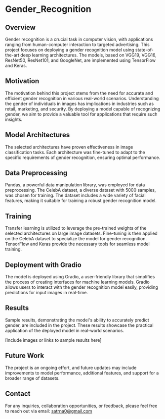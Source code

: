 # Gender_Recognition

## Overview
Gender recognition is a crucial task in computer vision, with applications ranging from human-computer interaction to targeted advertising. This project focuses on deploying a gender recognition model using state-of-the-art deep learning architectures. The models, based on VGG19, VGG16, ResNet50, ResNet101, and GoogleNet, are implemented using TensorFlow and Keras.

## Motivation
The motivation behind this project stems from the need for accurate and efficient gender recognition in various real-world scenarios. Understanding the gender of individuals in images has implications in industries such as retail, marketing, and security. By deploying a model capable of recognizing gender, we aim to provide a valuable tool for applications that require such insights.

## Model Architectures
The selected architectures have proven effectiveness in image classification tasks. Each architecture was fine-tuned to adapt to the specific requirements of gender recognition, ensuring optimal performance.

## Data Preprocessing
Pandas, a powerful data manipulation library, was employed for data preprocessing. The CelebA dataset, a diverse dataset with 5000 samples, was chosen for training. The dataset includes a wide variety of facial features, making it suitable for training a robust gender recognition model.

## Training
Transfer learning is utilized to leverage the pre-trained weights of the selected architectures on large image datasets. Fine-tuning is then applied on the CelebA dataset to specialize the model for gender recognition. TensorFlow and Keras provide the necessary tools for seamless model training.

## Deployment with Gradio
The model is deployed using Gradio, a user-friendly library that simplifies the process of creating interfaces for machine learning models. Gradio allows users to interact with the gender recognition model easily, providing predictions for input images in real-time.

## Results
Sample results, demonstrating the model's ability to accurately predict gender, are included in the project. These results showcase the practical application of the deployed model in real-world scenarios.

[Include images or links to sample results here]

## Future Work
The project is an ongoing effort, and future updates may include improvements to model performance, additional features, and support for a broader range of datasets.

## Contact
For any inquiries, collaboration opportunities, or feedback, please feel free to reach out via email:
satrna0@gmail.com
